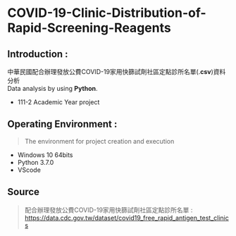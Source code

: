 # COVID-19-Clinic-Distribution-of-Rapid-Screening-Reagents  
## Introduction :  
中華民國配合辦理發放公費COVID-19家用快篩試劑社區定點診所名單(.**csv**)資料分析    
Data analysis by using **Python**. 
- 111-2 Academic Year project

## Operating Environment :  
> The environment for project creation and execution
- Windows 10 64bits 
- Python 3.7.0   
- VScode

## Source  
> 配合辦理發放公費COVID-19家用快篩試劑社區定點診所名單 : https://data.cdc.gov.tw/dataset/covid19_free_rapid_antigen_test_clinics
